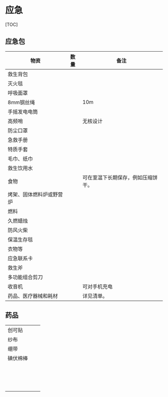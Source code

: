 # 应急

[TOC]

## 应急包

| 物资                     | 数量 | 备注                               |
| ------------------------ | ---- | ---------------------------------- |
| 救生背包                 |      |                                    |
| 灭火毯                   |      |                                    |
| 呼吸面罩                 |      |                                    |
| 8mm钢丝绳                |      | 10m                                |
| 手摇发电电筒             |      |                                    |
| 高频哨                   |      | 无核设计                           |
| 防尘口罩                 |      |                                    |
| 急救手册                 |      |                                    |
| 特质手套                 |      |                                    |
| 毛巾、纸巾               |      |                                    |
| 救生饮用水               |      |                                    |
| 食物                     |      | 可在室温下长期保存，例如压缩饼干。 |
| 烤架、固体燃料炉或野营炉 |      |                                    |
| 燃料                     |      |                                    |
| 久燃蜡烛                 |      |                                    |
| 防风火柴                 |      |                                    |
| 保温生存毯               |      |                                    |
| 衣物等                   |      |                                    |
| 应急联系卡               |      |                                    |
| 救生斧                   |      |                                    |
| 多功能组合剪刀           |      |                                    |
| 收音机                   |      | 可对手机充电                       |
| 药品、医疗器械和耗材     |      | 详见清单。                         |

## 药品

|          |      |      |
| -------- | ---- | ---- |
| 创可贴   |      |      |
| 纱布     |      |      |
| 绷带     |      |      |
| 碘伏棉棒 |      |      |
|          |      |      |
|          |      |      |
|          |      |      |
|          |      |      |
|          |      |      |
|          |      |      |
|          |      |      |
|          |      |      |
|          |      |      |
|          |      |      |
|          |      |      |
|          |      |      |
|          |      |      |
|          |      |      |
|          |      |      |

